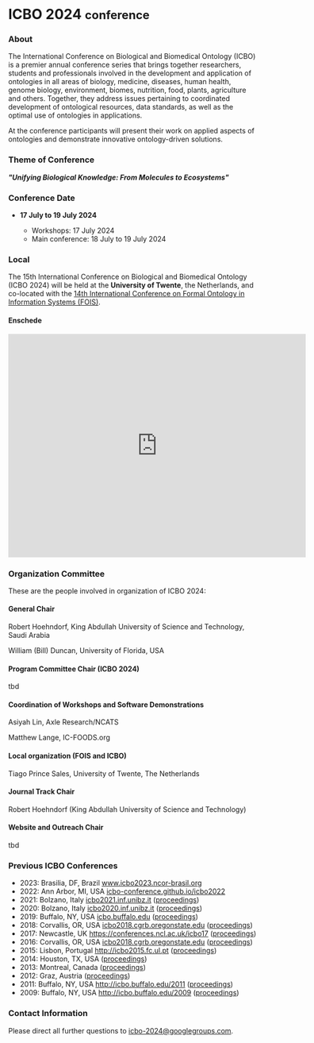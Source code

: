 <br>
<h1> ICBO 2024 <small>conference</small></h1>

### About 

The International Conference on Biological and Biomedical Ontology
(ICBO) is a premier annual conference series that brings together
researchers, students and professionals involved in the development
and application of ontologies in all areas of biology, medicine,
diseases, human health, genome biology, environment, biomes,
nutrition, food, plants, agriculture and others. Together, they
address issues pertaining to coordinated development of ontological
resources, data standards, as well as the optimal use of ontologies in
applications.

At the conference participants will present their work on applied
aspects of ontologies and demonstrate innovative ontology-driven
solutions.

### Theme of Conference 

<i> <b> "Unifying Biological Knowledge: From Molecules to Ecosystems" </b> </i>

### Conference Date 

<ul>
<li><b>17 July to 19 July 2024</b></li>
<ul>
<li>Workshops: 17 July 2024</li>
<li>Main conference: 18 July to 19 July 2024</li>
</ul>
</ul>

### Local

The 15th International Conference on Biological and Biomedical
Ontology (ICBO 2024) will be held at the <b>University of Twente</b>,
the Netherlands, and co-located with the <a
href="https://www.utwente.nl/en/eemcs/fois2024/">14th International
Conference on Formal Ontology in Information Systems (FOIS)</a>.

<h4><b>Enschede</b></h4>

<iframe
src="https://www.google.com/maps/embed?pb=!1m18!1m12!1m3!1d2443.205343783129!2d6.84721507744324!3d52.23965377198911!2m3!1f0!2f0!3f0!3m2!1i1024!2i768!4f13.1!3m3!1m2!1s0x47b813d992e2ab01%3A0x790b33d6b663608f!2sUniversity%20of%20Twente!5e0!3m2!1sen!2ssa!4v1706722502304!5m2!1sen!2ssa"
width="600" height="450" style="border:0;" allowfullscreen=""
loading="lazy" referrerpolicy="no-referrer-when-downgrade"></iframe>

### Organization Committee

<p>These are the people involved in organization of ICBO 2024:</p>

<h4><b>General Chair</b></h4>
<p>Robert Hoehndorf, King Abdullah University of Science and
Technology, Saudi Arabia</p>
<p>William (Bill) Duncan, University of Florida, USA</p>

<h4><b>Program Committee Chair (ICBO 2024)</b></h4>
<p>tbd</p>

<h4><b>Coordination of Workshops and Software Demonstrations</b></h4>
<p>Asiyah Lin, Axle Research/NCATS</p>
<p>Matthew Lange, IC-FOODS.org</p>

<h4><b>Local organization (FOIS and ICBO)</b></h4>
<p>Tiago Prince Sales, University of Twente, The Netherlands</p>

<h4><b>Journal Track Chair</b></h4>
<p>Robert Hoehndorf (King Abdullah University of Science and Technology)</p>

<h4><b>Website and Outreach Chair</b></h4>
<p>tbd</p>

### Previous ICBO Conferences

<ul>
<li>2023: Brasilia, DF, Brazil 
<a href="https://www.icbo2023.ncor-brasil.org/index.html">www.icbo2023.ncor-brasil.org</a>
</li>
<li>2022: Ann Arbor, MI, USA <a
href="https://icbo-conference.github.io/icbo2022/">icbo-conference.github.io/icbo2022</a></li>
<li>2021: Bolzano, Italy <a href="https://icbo2021.inf.unibz.it/">icbo2021.inf.unibz.it</a> (<a
href="http://ceur-ws.org/Vol-3073/">proceedings</a>)</li>
<li>2020: Bolzano, Italy <a href="https://icbo2020.inf.unibz.it/">icbo2020.inf.unibz.it</a> (<a
href="http://ceur-ws.org/Vol-2807/">proceedings</a>)</li>
<li>2019: Buffalo, NY, USA <a href="http://icbo.buffalo.edu/">icbo.buffalo.edu</a> (<a
href="http://ceur-ws.org/Vol-2931/">proceedings</a>)</li>
<li>2018: Corvallis, OR, USA <a
href="https://icbo2018.cgrb.oregonstate.edu/">icbo2018.cgrb.oregonstate.edu</a> (<a
href="http://ceur-ws.org/Vol-2285/">proceedings</a>)</li>
<li>2017: Newcastle, UK <a
href="https://conferences.ncl.ac.uk/icbo17/">https://conferences.ncl.ac.uk/icbo17</a> (<a
href="http://ceur-ws.org/Vol-2137/">proceedings</a>)</li>
<li>2016: Corvallis, OR, USA <a
href="https://icbo2016.cgrb.oregonstate.edu/">icbo2018.cgrb.oregonstate.edu</a> (<a
href="http://ceur-ws.org/Vol-1747/">proceedings</a>)</li>
<li>2015: Lisbon, Portugal <a href="http://icbo2015.fc.ul.pt/">http://icbo2015.fc.ul.pt</a> (<a
href="http://ceur-ws.org/Vol-1515/">proceedings</a>)</li>
<li>2014: Houston, TX, USA (<a href="http://ceur-ws.org/Vol-1327/">proceedings</a>)</li>
<li>2013: Montreal, Canada (<a href="http://ceur-ws.org/Vol-1060/">proceedings</a>)</li>
<li>2012: Graz, Austria (<a href="http://ceur-ws.org/Vol-897/">proceedings</a>)</li>
<li>2011: Buffalo, NY, USA <a href="http://icbo.buffalo.edu/2011/">http://icbo.buffalo.edu/2011</a> (<a
href="http://ceur-ws.org/Vol-833/">proceedings</a>)</li>
<li>2009: Buffalo, NY, USA <a href="http://icbo.buffalo.edu/2009/">http://icbo.buffalo.edu/2009</a> (<a
href="https://buffalo.box.com/shared/static/1vxdgn0r35auhzrswdy6kf1vscf7o32c.pdf">proceedings</a>)
</li>
</ul>

### Contact Information 

Please direct all further questions to <a
href="mailto:icbo-2024@googlegroups.com">icbo-2024@googlegroups.com</a>.


